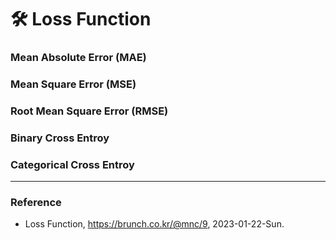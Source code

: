 # :hammer_and_wrench: Loss Function

### Mean Absolute Error (MAE)

### Mean Square Error (MSE)

### Root Mean Square Error (RMSE)

### Binary Cross Entroy

### Categorical Cross Entroy

---

### Reference
- Loss Function, https://brunch.co.kr/@mnc/9, 2023-01-22-Sun.
